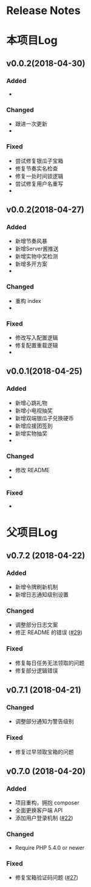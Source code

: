 # Release Notes
# 本项目Log


## v0.0.2(2018-04-30)

### Added
-

### Changed
- 跟进一次更新
- 

### Fixed
- 尝试修复银瓜子宝箱
- 修复节奏实名检查
- 修复一处时间锁逻辑
- 尝试修复用户名重写
-

## v0.0.2(2018-04-27)

### Added
- 新增节奏风暴
- 新增Server酱推送
- 新增实物中奖检测
- 新增多开方案
-

### Changed
- 重构 index
- 

### Fixed
- 修改写入配置逻辑
- 修复配置重载逻辑
-

## v0.0.1(2018-04-25)

### Added
- 新增心跳礼物
- 新增小电视抽奖
- 新增双端银瓜子兑换硬币
- 新增应援团签到
- 新增实物抽奖
-

### Changed
- 修改 README 
-

### Fixed
- 



# 父项目Log
## v0.7.2 (2018-04-22)

### Added
- 新增令牌刷新机制
- 新增日志通知级别设置

### Changed
- 调整部分日志文案
- 修正 README 的错误 ([#29](https://github.com/metowolf/BilibiliHelper/pull/29))

### Fixed
- 修复每日任务无法领取的问题
- 修复部分逻辑错误


## v0.7.1 (2018-04-21)

### Changed
- 调整部分通知为警告级别

### Fixed
- 修复过早领取宝箱的问题


## v0.7.0 (2018-04-20)

### Added
- 项目重构，拥抱 composer
- 全面更换客户端 API
- 添加用户登录机制 ([#22](https://github.com/metowolf/BilibiliHelper/issues/22))

### Changed
- Require PHP 5.4.0 or newer

### Fixed
- 修复宝箱验证码问题 ([#27](https://github.com/metowolf/BilibiliHelper/issues/27))
